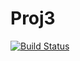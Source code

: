 # Proj3

[![Build Status](https://travis-ci.com/fswakowski/Proj3.svg?branch=master)](https://travis-ci.com/fswakowski/Proj3)
